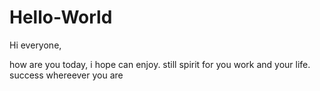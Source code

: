 # Hello-World

Hi everyone,

how are you today, i hope can enjoy. still spirit for you work and your life. success whereever you are
